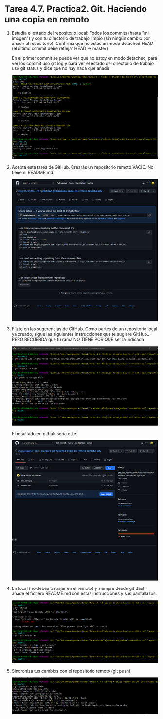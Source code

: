 # Tarea 4.7. Practica2. Git. Haciendo una copia en remoto


1. Estudia el estado del repositorio local: Todos los commits (hasta "mi imagen") y con tu directorio de trabajo limpio (sin ningún cambio por añadir al repositorio). Confirma que no estás en modo detached HEAD (el último commit debe reflejar HEAD -> master)

    En el primer commit se puede ver que no estoy en modo detached, para ver los commit uso git log y para ver el estado del directorio de trabajo uso git status y dice que no hay nada que añadir

    ![1](img/1.png)

2. Acepta esta tarea de GitHub. Crearás un repositorio remoto VACÍO. No tiene ni README.md. 

    ![2](img/2.png)

3. Fíjate en las sugerencias de GitHub. Como partes de un repositorio local ya creado, sigue las siguientes instrucciones que te sugiere GitHub... PERO RECUERDA que tu rama NO TIENE POR QUÉ ser la indicada

    ![3](img/3.png)

    El resultado en github sería este:

    ![4](img/4.png)

4. En local (no debes trabajar en el remoto) y siempre desde git Bash añade el fichero README.md con estas instrucciones y sus pantallazos.

    ![5](img/5.png)

5. Sincroniza tus cambios con el repositorio remoto (git push)

    ![6](img/6.png)

